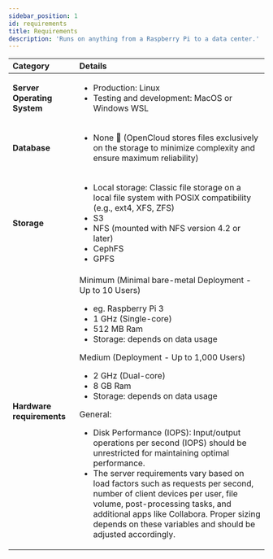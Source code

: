 ```yaml
---
sidebar_position: 1
id: requirements
title: Requirements
description: 'Runs on anything from a Raspberry Pi to a data center.'
---
```


| Category                    | Details                                                                                                                                                                                                                                                                                                                                                                                                                                                                                                                                                                                                                                                                                                                                                           |
| :-------------------------- | :---------------------------------------------------------------------------------------------------------------------------------------------------------------------------------------------------------------------------------------------------------------------------------------------------------------------------------------------------------------------------------------------------------------------------------------------------------------------------------------------------------------------------------------------------------------------------------------------------------------------------------------------------------------------------------------------------------------------------------------------------------------- |
| **Server Operating System** | <ul><li>Production: Linux</li><li>Testing and development: MacOS or Windows WSL</li></ul>                                                                                                                                                                                                                                                                                                                                                                                                                                                                                                                                                                                                                                                                         |
| **Database**                | <ul><li>None 🤠 (OpenCloud stores files exclusively on the storage to minimize complexity and ensure maximum reliability)</li></ul>                                                                                                                                                                                                                                                                                                                                                                                                                                                                                                                                                                                                                               |
| **Storage**                 | <ul><li>Local storage: Classic file storage on a local file system with POSIX compatibility (e.g., ext4, XFS, ZFS)</li><li>S3</li><li>NFS (mounted with NFS version 4.2 or later)</li><li>CephFS</li><li>GPFS</li></ul>                                                                                                                                                                                                                                                                                                                                                                                                                                                                                                                                           |
| **Hardware requirements**   | Minimum (Minimal bare-metal Deployment - Up to 10 Users) <ul><li>eg. Raspberry Pi 3</li><li>1 GHz (Single-core)</li><li>512 MB Ram</li><li>Storage: depends on data usage</li></ul> Medium (Deployment - Up to 1,000 Users) <ul><li>2 GHz (Dual-core)</li><li>8 GB Ram</li><li>Storage: depends on data usage</li></ul> General: <ul><li>Disk Performance (IOPS): Input/output operations per second (IOPS) should be unrestricted for maintaining optimal performance.</li><li>The server requirements vary based on load factors such as requests per second, number of client devices per user, file volume, post-processing tasks, and additional apps like Collabora. Proper sizing depends on these variables and should be adjusted accordingly.</li></ul> |
